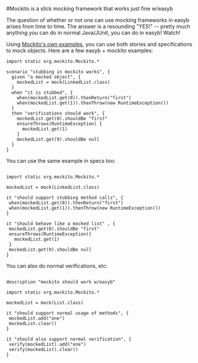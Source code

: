 #Mockito is a slick mocking framework that works just fine w/easyb

The question of whether or not one can use mocking frameworks in easyb arises from time to time. The answer is a resounding "YES!" -- pretty much anything you can do in normal Java/JUnit, you can do in easyb! Watch!

Using [Mockito's own examples](http://mockito.googlecode.com/svn/branches/1.8.1-rc1/javadoc/org/mockito/Mockito.html), you can use both stories and specifications to mock objects. Here are a few easyb + mockito examples:

```
import static org.mockito.Mockito.*

scenario "stubbing in mockito works", {
  given "a mocked object", {
    mockedList = mock(LinkedList.class)
  }
  when "it is stubbed", {
    when(mockedList.get(0)).thenReturn("first")
    when(mockedList.get(1)).thenThrow(new RuntimeException())
  }
  then "verifications should work", {
    mockedList.get(0).shouldBe "first"
    ensureThrows(RuntimeException) {
      mockedList.get(1)
    }
    mockedList.get(9).shouldBe null
  }
}
```

You can use the same example in specs too:

```

import static org.mockito.Mockito.*

mockedList = mock(LinkedList.class)
 
it "should support stubbing method calls", {
 when(mockedList.get(0)).thenReturn("first")
 when(mockedList.get(1)).thenThrow(new RuntimeException())
}
 
it "should behave like a mocked list" , { 
 mockedList.get(0).shouldBe "first"
 ensureThrows(RuntimeException){
   mockedList.get(1)
 }
 mockedList.get(9).shouldBe null	
}
```

You can also do normal verifications, etc:

```

description "mockito should work w/easyb"

import static org.mockito.Mockito.*

mockedList = mock(List.class)

it "should support normal usage of methods", {
 mockedList.add("one")
 mockedList.clear()	
}

it "should also support normal verification", {
 verify(mockedList).add("one")
 verify(mockedList).clear()	
}
```
